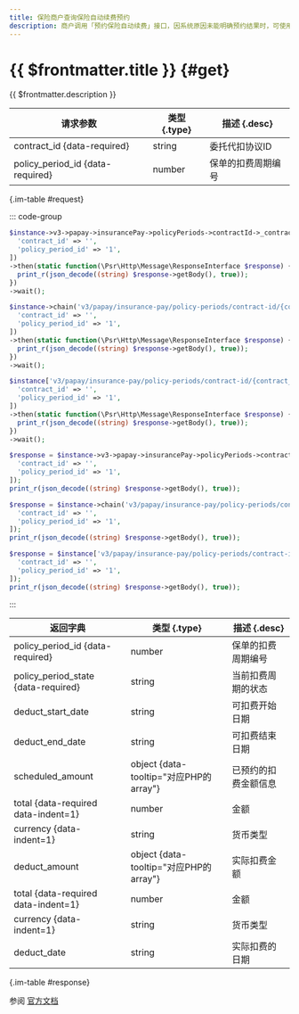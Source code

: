 ```yaml
---
title: 保险商户查询保险自动续费预约
description: 商户调用「预约保险自动续费」接口，因系统原因未能明确预约结果时，可使用本接口查询预结果。
---
```


# {{ $frontmatter.title }} {#get}

{{ $frontmatter.description }}

| 请求参数 | 类型 {.type} | 描述 {.desc}
| --- | --- | ---
| contract_id {data-required} | string | 委托代扣协议ID
| policy_period_id {data-required} | number | 保单的扣费周期编号

{.im-table #request}

::: code-group

```php [异步纯链式]
$instance->v3->papay->insurancePay->policyPeriods->contractId->_contract_id_->policyPeriodId->_policy_period_id_->getAsync([
  'contract_id' => '',
  'policy_period_id' => '1',
])
->then(static function(\Psr\Http\Message\ResponseInterface $response) {
  print_r(json_decode((string) $response->getBody(), true));
})
->wait();
```

```php [异步声明式]
$instance->chain('v3/papay/insurance-pay/policy-periods/contract-id/{contract_id}/policy-period-id/{policy_period_id}')->getAsync([
  'contract_id' => '',
  'policy_period_id' => '1',
])
->then(static function(\Psr\Http\Message\ResponseInterface $response) {
  print_r(json_decode((string) $response->getBody(), true));
})
->wait();
```

```php [异步属性式]
$instance['v3/papay/insurance-pay/policy-periods/contract-id/{contract_id}/policy-period-id/{policy_period_id}']->getAsync([
  'contract_id' => '',
  'policy_period_id' => '1',
])
->then(static function(\Psr\Http\Message\ResponseInterface $response) {
  print_r(json_decode((string) $response->getBody(), true));
})
->wait();
```

```php [同步纯链式]
$response = $instance->v3->papay->insurancePay->policyPeriods->contractId->_contract_id_->policyPeriodId->_policy_period_id_->get([
  'contract_id' => '',
  'policy_period_id' => '1',
]);
print_r(json_decode((string) $response->getBody(), true));
```

```php [同步声明式]
$response = $instance->chain('v3/papay/insurance-pay/policy-periods/contract-id/{contract_id}/policy-period-id/{policy_period_id}')->get([
  'contract_id' => '',
  'policy_period_id' => '1',
]);
print_r(json_decode((string) $response->getBody(), true));
```

```php [同步属性式]
$response = $instance['v3/papay/insurance-pay/policy-periods/contract-id/{contract_id}/policy-period-id/{policy_period_id}']->get([
  'contract_id' => '',
  'policy_period_id' => '1',
]);
print_r(json_decode((string) $response->getBody(), true));
```

:::

| 返回字典 | 类型 {.type} | 描述 {.desc}
| --- | --- | ---
| policy_period_id {data-required} | number | 保单的扣费周期编号
| policy_period_state {data-required} | string | 当前扣费周期的状态
| deduct_start_date | string | 可扣费开始日期
| deduct_end_date | string | 可扣费结束日期
| scheduled_amount | object {data-tooltip="对应PHP的array"} | 已预约的扣费金额信息
| total {data-required data-indent=1} | number | 金额
| currency {data-indent=1} | string | 货币类型
| deduct_amount | object {data-tooltip="对应PHP的array"} | 实际扣费金额
| total {data-required data-indent=1} | number | 金额
| currency {data-indent=1} | string | 货币类型
| deduct_date | string | 实际扣费的日期

{.im-table #response}

参阅 [官方文档](https://pay.weixin.qq.com/docs/merchant/apis/insurance-entrusted-payment/schedule/query-policy-period.html)
